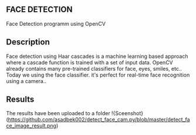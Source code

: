 ## FACE DETECTION
Face Detection programm using OpenCV
## Description
Face detection using Haar cascades is a machine learning based approach where a cascade function is trained with a set of input data. OpenCV already contains many pre-trained classifiers for face, eyes, smiles, etc.. Today we  using the face classifier. it's perfect for real-time face recognition using a camera..
## Results
The results have been uploaded to a folder
!{Sceenshot}(https://github.com/asadbek002/detect_face_cam.py/blob/master/detect_face_image_result.png)

